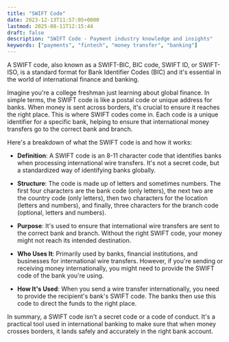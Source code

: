 ```yaml
---
title: "SWIFT Code"
date: 2023-12-13T11:57:05+0000
lastmod: 2025-08-11T12:15:44
draft: false
description: "SWIFT Code - Payment industry knowledge and insights"
keywords: ["payments", "fintech", "money transfer", "banking"]
---
```


A SWIFT code, also known as a SWIFT-BIC, BIC code, SWIFT ID, or SWIFT-ISO, is a standard format for Bank Identifier Codes (BIC) and it's essential in the world of international finance and banking.

Imagine you're a college freshman just learning about global finance. In simple terms, the SWIFT code is like a postal code or unique address for banks. When money is sent across borders, it's crucial to ensure it reaches the right place. This is where SWIFT codes come in. Each code is a unique identifier for a specific bank, helping to ensure that international money transfers go to the correct bank and branch.

Here's a breakdown of what the SWIFT code is and how it works:

- **Definition**: A SWIFT code is an 8-11 character code that identifies banks when processing international wire transfers. It's not a secret code, but a standardized way of identifying banks globally.

- **Structure**: The code is made up of letters and sometimes numbers. The first four characters are the bank code (only letters), the next two are the country code (only letters), then two characters for the location (letters and numbers), and finally, three characters for the branch code (optional, letters and numbers).

- **Purpose**: It's used to ensure that international wire transfers are sent to the correct bank and branch. Without the right SWIFT code, your money might not reach its intended destination.

- **Who Uses It**: Primarily used by banks, financial institutions, and businesses for international wire transfers. However, if you're sending or receiving money internationally, you might need to provide the SWIFT code of the bank you're using.

- **How It's Used**: When you send a wire transfer internationally, you need to provide the recipient's bank's SWIFT code. The banks then use this code to direct the funds to the right place.

In summary, a SWIFT code isn't a secret code or a code of conduct. It's a practical tool used in international banking to make sure that when money crosses borders, it lands safely and accurately in the right bank account.